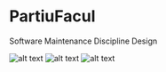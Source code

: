 # PartiuFacul
Software Maintenance Discipline Design

![alt text](https://github.com/irahel/PartiuFacul/blob/master/Telas/photo5154807276530411543.jpg) ![alt text](https://github.com/irahel/PartiuFacul/blob/master/Telas/photo5152129519040178158.jpg) ![alt text](https://github.com/irahel/PartiuFacul/blob/master/Telas/photo5154807276530411545.jpg)
